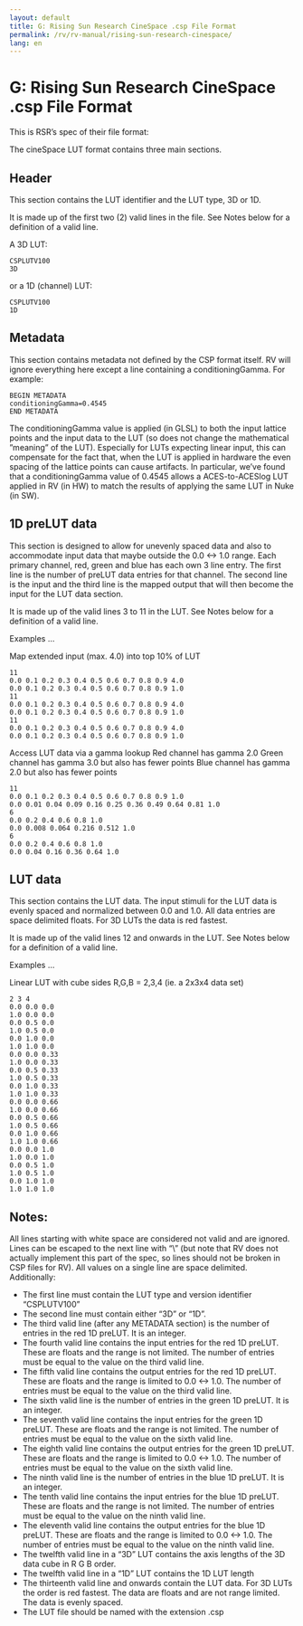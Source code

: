 ```yaml
---
layout: default
title: G: Rising Sun Research CineSpace .csp File Format
permalink: /rv/rv-manual/rising-sun-research-cinespace/
lang: en
---
```


# G: Rising Sun Research CineSpace .csp File Format

This is RSR’s spec of their file format:

The cineSpace LUT format contains three main sections.

## Header

This section contains the LUT identifier and the LUT type, 3D or 1D.

It is made up of the first two (2) valid lines in the file. See Notes below for a definition of a valid line.

A 3D LUT:

```
CSPLUTV100
3D
```

or a 1D (channel) LUT:

```
CSPLUTV100
1D
```

## Metadata

This section contains metadata not defined by the CSP format itself. RV will ignore everything here except a line containing a conditioningGamma. For example:

```
BEGIN METADATA
conditioningGamma=0.4545
END METADATA
```

The conditioningGamma value is applied (in GLSL) to both the input lattice points and the input data to the LUT (so does not change the mathematical ”meaning” of the LUT). Especially for LUTs expecting linear input, this can compensate for the fact that, when the LUT is applied in hardware the even spacing of the lattice points can cause artifacts. In particular, we’ve found that a conditioningGamma value of 0.4545 allows a ACES-to-ACESlog LUT applied in RV (in HW) to match the results of applying the same LUT in Nuke (in SW).

## 1D preLUT data

This section is designed to allow for unevenly spaced data and also to accommodate input data that maybe outside the 0.0 <-> 1.0 range. Each primary channel, red, green and blue has each own 3 line entry. The first line is the number of preLUT data entries for that channel. The second line is the input and the third line is the mapped output that will then become the input for the LUT data section.

It is made up of the valid lines 3 to 11 in the LUT. See Notes below for a definition of a valid line.

Examples …

Map extended input (max. 4.0) into top 10% of LUT

```
11
0.0 0.1 0.2 0.3 0.4 0.5 0.6 0.7 0.8 0.9 4.0
0.0 0.1 0.2 0.3 0.4 0.5 0.6 0.7 0.8 0.9 1.0
11
0.0 0.1 0.2 0.3 0.4 0.5 0.6 0.7 0.8 0.9 4.0
0.0 0.1 0.2 0.3 0.4 0.5 0.6 0.7 0.8 0.9 1.0
11
0.0 0.1 0.2 0.3 0.4 0.5 0.6 0.7 0.8 0.9 4.0
0.0 0.1 0.2 0.3 0.4 0.5 0.6 0.7 0.8 0.9 1.0
```

Access LUT data via a gamma lookup Red channel has gamma 2.0 Green channel has gamma 3.0 but also has fewer points Blue channel has gamma 2.0 but also has fewer points

```
11
0.0 0.1 0.2 0.3 0.4 0.5 0.6 0.7 0.8 0.9 1.0
0.0 0.01 0.04 0.09 0.16 0.25 0.36 0.49 0.64 0.81 1.0
6
0.0 0.2 0.4 0.6 0.8 1.0
0.0 0.008 0.064 0.216 0.512 1.0
6
0.0 0.2 0.4 0.6 0.8 1.0
0.0 0.04 0.16 0.36 0.64 1.0
```

## LUT data

This section contains the LUT data. The input stimuli for the LUT data is evenly spaced and normalized between 0.0 and 1.0. All data entries are space delimited floats. For 3D LUTs the data is red fastest.

It is made up of the valid lines 12 and onwards in the LUT. See Notes below for a definition of a valid line.

Examples …

Linear LUT with cube sides R,G,B = 2,3,4 (ie. a 2x3x4 data set)

```
2 3 4
0.0 0.0 0.0
1.0 0.0 0.0
0.0 0.5 0.0
1.0 0.5 0.0
0.0 1.0 0.0
1.0 1.0 0.0
0.0 0.0 0.33
1.0 0.0 0.33
0.0 0.5 0.33
1.0 0.5 0.33
0.0 1.0 0.33
1.0 1.0 0.33
0.0 0.0 0.66
1.0 0.0 0.66
0.0 0.5 0.66
1.0 0.5 0.66
0.0 1.0 0.66
1.0 1.0 0.66
0.0 0.0 1.0
1.0 0.0 1.0
0.0 0.5 1.0
1.0 0.5 1.0
0.0 1.0 1.0
1.0 1.0 1.0
```

## Notes:

All lines starting with white space are considered not valid and are ignored. Lines can be escaped to the next line with “\” (but note that RV does not actually implement this part of the spec, so lines should not be broken in CSP files for RV). All values on a single line are space delimited. Additionally:

* The first line must contain the LUT type and version identifier “CSPLUTV100”
* The second line must contain either “3D” or “1D”.
* The third valid line (after any METADATA section) is the number of entries in the red 1D preLUT. It is an integer.
* The fourth valid line contains the input entries for the red 1D preLUT. These are floats and the range is not limited. The number of entries must be equal to the value on the third valid line.
* The fifth valid line contains the output entries for the red 1D preLUT. These are floats and the range is limited to 0.0 <-> 1.0. The number of entries must be equal to the value on the third valid line.
* The sixth valid line is the number of entries in the green 1D preLUT. It is an integer.
* The seventh valid line contains the input entries for the green 1D preLUT. These are floats and the range is not limited. The number of entries must be equal to the value on the sixth valid line.
* The eighth valid line contains the output entries for the green 1D preLUT. These are floats and the range is limited to 0.0 <-> 1.0. The number of entries must be equal to the value on the sixth valid line.
* The ninth valid line is the number of entries in the blue 1D preLUT. It is an integer.
* The tenth valid line contains the input entries for the blue 1D preLUT. These are floats and the range is not limited. The number of entries must be equal to the value on the ninth valid line.
* The eleventh valid line contains the output entries for the blue 1D preLUT. These are floats and the range is limited to 0.0 <-> 1.0. The number of entries must be equal to the value on the ninth valid line.
* The twelfth valid line in a “3D” LUT contains the axis lengths of the 3D data cube in R G B order.
* The twelfth valid line in a “1D” LUT contains the 1D LUT length
* The thirteenth valid line and onwards contain the LUT data. For 3D LUTs the order is red fastest. The data are floats and are not range limited. The data is evenly spaced.
* The LUT file should be named with the extension .csp
